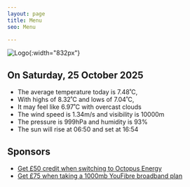 ```yaml
---
layout: page
title: Menu
seo: Menu

---
```


![Logo](/images/logo.jpg){:width="832px"}

<!-- weather_marker starts -->
## On Saturday, 25 October 2025

- The average temperature today is 7.48˚C,
- With highs of 8.32˚C and lows of 7.04˚C,
- It may feel like 6.97˚C with overcast clouds
- The wind speed is 1.34m/s and visibility is 10000m
- The pressure is 999hPa and humidity is 93%
- The sun will rise at 06:50 and set at 16:54

<!-- weather_marker ends -->

## Sponsors

- [Get £50 credit when switching to Octopus Energy](https://bit.ly/3oD1nnS)
- [Get £75 when taking a 1000mb YouFibre broadband plan](https://aklam.io/91zWhU?)
